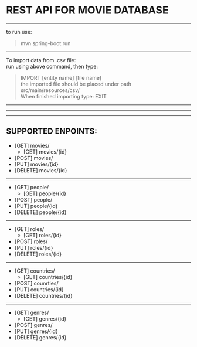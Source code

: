 # REST API FOR MOVIE DATABASE                                                                                                                                                                                                 
_________________________________________________________________________________________________                                                                                                                                                                                                                                                                                                                                                                                
to run use:                                                                                                                                                                                                 
> mvn spring-boot:run
_________________________________________________________________________________________________                                                                                                                                                                               
To import data from .csv file:                                                                                                                                                                                                 
run using above command, then type: 
> IMPORT [entity name] [file name]  
the imported file should be placed under path src/main/resources/csv/                                                                                                                                                                               
When finished importing type:
> EXIT  
_________________________________________________________________________________________________
_________________________________________________________________________________________________
_________________________________________________________________________________________________
                                                                                                                                                                               
## **SUPPORTED ENPOINTS:**
- [GET] movies/                                                                                                                                                                                                                                                                                                                                                              
  - [GET] movies/{id}
- [POST] movies/                                                                                                                                                                                                                                                                                                                                                              
- [PUT] movies/{id}                                                                                                                                                                                                                                                                                                                                                              
- [DELETE] movies/{id}                                                                                                                                                                                                                                                                                                                                                              
_________________________________________________________________________________________________
- [GET] people/                                                                                                                                                                                                                                                                                                                                                              
  - [GET] people/{id}
- [POST] people/                                                                                                                                                                                                                                                                                                                                                              
- [PUT] people/{id}                                                                                                                                                                                                                                                                                                                                                              
- [DELETE] people/{id}                                                                                                                                                                                                                                                                                                                                                              
_________________________________________________________________________________________________
- [GET] roles/                                                                                                                                                                                                                                                                                                                                                              
  - [GET] roles/{id}
- [POST] roles/                                                                                                                                                                                                                                                                                                                                                              
- [PUT] roles/{id}                                                                                                                                                                                                                                                                                                                                                              
- [DELETE] roles/{id} 
_________________________________________________________________________________________________
- [GET] countries/                                                                                                                                                                                                                                                                                                                                                              
  - [GET] countries/{id}
- [POST] counrties/                                                                                                                                                                                                                                                                                                                                                              
- [PUT] countries/{id}                                                                                                                                                                                                                                                                                                                                                              
- [DELETE] countries/{id} 
_________________________________________________________________________________________________
- [GET] genres/                                                                                                                                                                                                                                                                                                                                                              
  - [GET] genres/{id}
- [POST] genres/                                                                                                                                                                                                                                                                                                                                                              
- [PUT] genres/{id}                                                                                                                                                                                                                                                                                                                                                              
- [DELETE] genres/{id}                                                                                                                                                                             

